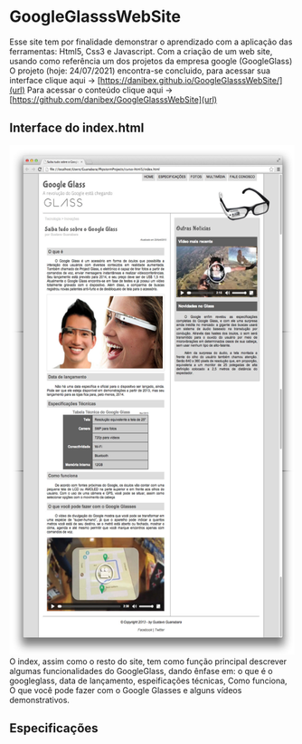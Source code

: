 # GoogleGlasssWebSite
 Esse site tem por finalidade demonstrar o aprendizado com a aplicação das ferramentas: Html5, Css3 e Javascript. Com a criação de um web site, usando como referência um dos projetos da empresa google (GoogleGlass)
O projeto (hoje: 24/07/2021) encontra-se concluido, para acessar sua interface clique aqui -> [https://danibex.github.io/GoogleGlasssWebSite/](url)
Para acessar o conteúdo clique aqui -> [https://github.com/danibex/GoogleGlasssWebSite](url) 

## Interface do index.html

<img width="600" height="900" src="https://github.com/danibex/GoogleGlasssWebSite/blob/main/interface/01-index.jpg"> O index, assim como o resto do site, tem como função principal descrever algumas funcionalidades do GoogleGlass, dando ênfase em: o que é o googleglass, data de lançamento, espeificações técnicas, Como funciona, O que você pode fazer com o Google Glasses e alguns vídeos demonstrativos.

## Especificações

